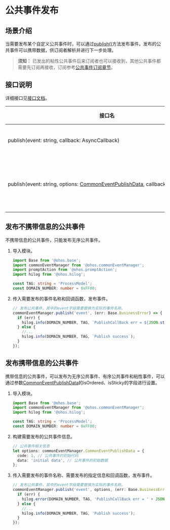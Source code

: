 # 公共事件发布


## 场景介绍

当需要发布某个自定义公共事件时，可以通过[publish()](../../reference/apis-basic-services-kit/js-apis-commonEventManager.md#commoneventmanagerpublish)方法发布事件。发布的公共事件可以携带数据，供订阅者解析并进行下一步处理。

> **须知：**
> 已发出的粘性公共事件后来订阅者也可以接收到，其他公共事件都需要先订阅再接收，订阅参考[公共事件订阅章节](common-event-subscription.md)。


## 接口说明

详细接口见[接口文档](../../reference/apis-basic-services-kit/js-apis-commonEventManager.md#commoneventmanagerpublish)。

| 接口名                                                       | 接口描述                     |
| ------------------------------------------------------------ | ---------------------------- |
| publish(event:&nbsp;string,&nbsp;callback:&nbsp;AsyncCallback) | 发布公共事件。               |
| publish(event:&nbsp;string,&nbsp;options:&nbsp;[CommonEventPublishData](../../reference/apis-basic-services-kit/js-apis-inner-commonEvent-commonEventPublishData.md),&nbsp;callback:&nbsp;AsyncCallback) | 指定发布信息并发布公共事件。 |


## 发布不携带信息的公共事件

不携带信息的公共事件，只能发布无序公共事件。

1. 导入模块。
   
   ```ts
   import Base from '@ohos.base';
   import commonEventManager from '@ohos.commonEventManager';
   import promptAction from '@ohos.promptAction';
   import hilog from '@ohos.hilog';

   const TAG: string = 'ProcessModel';
   const DOMAIN_NUMBER: number = 0xFF00;
   ```

2. 传入需要发布的事件名称和回调函数，发布事件。
   
   ```ts
   // 发布公共事件，其中的event字段需要替换为实际的事件名称。
   commonEventManager.publish('event', (err: Base.BusinessError) => {
     if (err) {
       hilog.info(DOMAIN_NUMBER, TAG, `PublishCallBack err = ${JSON.stringify(err)}`);
     } else {
       //...
       hilog.info(DOMAIN_NUMBER, TAG, `Publish success`);
     }
   });
   ```


## 发布携带信息的公共事件

携带信息的公共事件，可以发布为无序公共事件、有序公共事件和粘性事件，可以通过参数[CommonEventPublishData](../../reference/apis-basic-services-kit/js-apis-inner-commonEvent-commonEventPublishData.md)的isOrdered、isSticky的字段进行设置。

1. 导入模块。
   
   ```ts
   import Base from '@ohos.base';
   import commonEventManager from '@ohos.commonEventManager';
   import hilog from '@ohos.hilog';

   const TAG: string = 'ProcessModel';
   const DOMAIN_NUMBER: number = 0xFF00;
   ```

2. 构建需要发布的公共事件信息。
   
   ```ts
   // 公共事件相关信息
   let options: commonEventManager.CommonEventPublishData = {
     code: 1, // 公共事件的初始代码
     data: 'initial data', // 公共事件的初始数据
   };
   ```

3. 传入需要发布的事件名称、需要发布的指定信息和回调函数，发布事件。
   
   ```ts
   // 发布公共事件，其中的event字段需要替换为实际的事件名称。
   commonEventManager.publish('event', options, (err: Base.BusinessError) => {
     if (err) {
       hilog.error(DOMAIN_NUMBER, TAG, 'PublishCallBack err = ' + JSON.stringify(err));
     } else {
       //...
       hilog.info(DOMAIN_NUMBER, TAG, 'Publish success');
     }
   });
   ```
